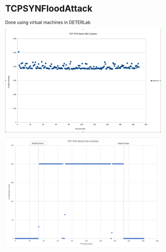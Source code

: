 # TCPSYNFloodAttack
Done using virtual machines in DETERLab

![](https://github.com/jtyndale9/TCPSYNFloodAttack/blob/main/tcpwithcookies.png)


![](https://github.com/jtyndale9/TCPSYNFloodAttack/blob/main/tcpnocoodies.png)

